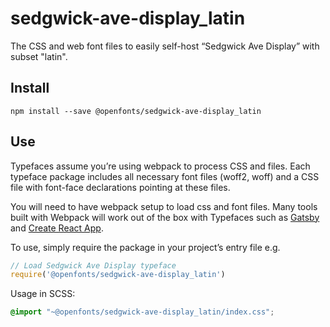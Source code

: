 
# sedgwick-ave-display_latin

The CSS and web font files to easily self-host “Sedgwick Ave Display” with subset "latin".

## Install

`npm install --save @openfonts/sedgwick-ave-display_latin`

## Use

Typefaces assume you’re using webpack to process CSS and files. Each typeface
package includes all necessary font files (woff2, woff) and a CSS file with
font-face declarations pointing at these files.

You will need to have webpack setup to load css and font files. Many tools built
with Webpack will work out of the box with Typefaces such as [Gatsby](https://github.com/gatsbyjs/gatsby)
and [Create React App](https://github.com/facebookincubator/create-react-app).

To use, simply require the package in your project’s entry file e.g.

```javascript
// Load Sedgwick Ave Display typeface
require('@openfonts/sedgwick-ave-display_latin')
```

Usage in SCSS:
```scss
@import "~@openfonts/sedgwick-ave-display_latin/index.css";
```
